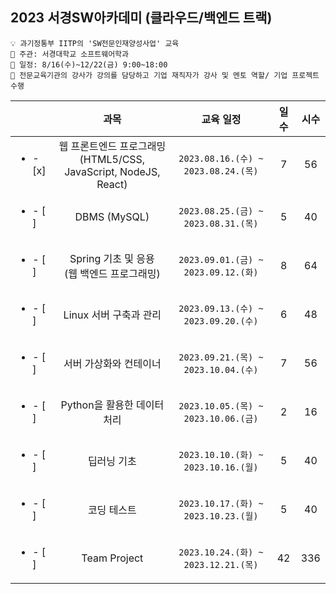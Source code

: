 ## 2023 서경SW아카데미 (클라우드/백엔드 트랙)
```
💡 과기정통부 IITP의 'SW전문인재양성사업' 교육
🏫 주관: 서경대학교 소프트웨어학과
📆 일정: 8/16(수)~12/22(금) 9:00~18:00
🤍 전문교육기관의 강사가 강의를 담당하고 기업 재직자가 강사 및 멘토 역할/ 기업 프로젝트 수행
```

|  | 과목 | 교육 일정 | 일수 | 시수 |
| :--- | :---: | :---: | :---: | :---: |
| <ul><li> - [x] </li></ul> | 웹 프론트엔드 프로그래밍 <br> (HTML5/CSS, JavaScript, NodeJS, React) | `2023.08.16.(수) ~ 2023.08.24.(목)` | 7 | 56 |
| <ul><li> - [ ] </li></ul> | DBMS (MySQL) | `2023.08.25.(금) ~ 2023.08.31.(목)` | 5 | 40 |
| <ul><li> - [ ] </li></ul> | Spring 기초 및 응용 <br> (웹 백엔드 프로그래밍) | `2023.09.01.(금) ~ 2023.09.12.(화)` | 8 | 64 |
| <ul><li> - [ ] </li></ul> | Linux 서버 구축과 관리 | `2023.09.13.(수) ~ 2023.09.20.(수)` | 6 | 48 |
| <ul><li> - [ ] </li></ul> | 서버 가상화와 컨테이너 | `2023.09.21.(목) ~ 2023.10.04.(수)` | 7 | 56 |
| <ul><li> - [ ] </li></ul> | Python을 활용한 데이터 처리 | `2023.10.05.(목) ~ 2023.10.06.(금)` | 2 | 16 |
| <ul><li> - [ ] </li></ul> | 딥러닝 기초 | `2023.10.10.(화) ~ 2023.10.16.(월)` | 5 | 40 |
| <ul><li> - [ ] </li></ul> | 코딩 테스트 | `2023.10.17.(화) ~ 2023.10.23.(월)` | 5 | 40 |
| <ul><li> - [ ] </li></ul> | Team Project | `2023.10.24.(화) ~ 2023.12.21.(목)` | 42 | 336 |
